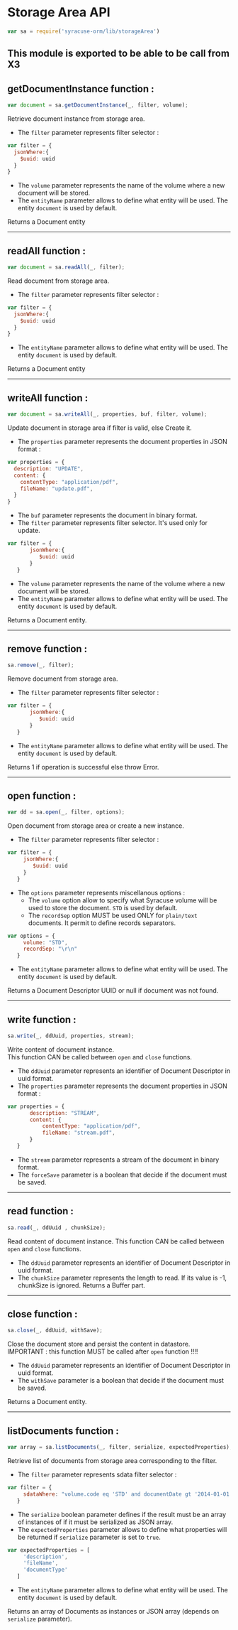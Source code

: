# Storage Area API  
```javascript
var sa = require('syracuse-orm/lib/storageArea')  
```
This module is exported to be able to be call from X3
-------------
## getDocumentInstance function :
``` javascript
var document = sa.getDocumentInstance(_, filter, volume); 
```
Retrieve document instance from storage area.  

* The `filter` parameter represents filter selector :  

``` javascript
var filter = {
  jsonWhere:{
    $uuid: uuid
  }
}  
```
* The `volume` parameter represents the name of the volume where a new document will be stored.
* The `entityName` parameter allows to define what entity will be used. The entity `document` is used by default.  

Returns a Document entity  

-------------
## readAll function :
``` javascript
var document = sa.readAll(_, filter); 
```
Read document from storage area.  

* The `filter` parameter represents filter selector :  

``` javascript
var filter = {
  jsonWhere:{
    $uuid: uuid
  }
}  
```

* The `entityName` parameter allows to define what entity will be used. The entity `document` is used by default.  

Returns a Document entity  

-------------
## writeAll function :
``` javascript
var document = sa.writeAll(_, properties, buf, filter, volume);  
```
Update document in storage area if filter is valid, else Create it. 

* The `properties` parameter represents the document properties in JSON format :  

``` javascript
var properties = {
  description: "UPDATE",
  content: {
    contentType: "application/pdf",
    fileName: "update.pdf",
  }
}
```
* The `buf` parameter represents the document in binary format.  
* The `filter` parameter represents filter selector. It's used only for update.  

``` javascript
var filter = {
       jsonWhere:{
          $uuid: uuid
       }
   }
```
* The `volume` parameter represents the name of the volume where a new document will be stored.  
* The `entityName` parameter allows to define what entity will be used. The entity `document` is used by default.  


Returns a Document entity.  
 
-------------
## remove function :
``` javascript
sa.remove(_, filter);  
```
Remove document from storage area.  

* The `filter` parameter represents filter selector :  

``` javascript
var filter = {
       jsonWhere:{
          $uuid: uuid
       }
   }
```

* The `entityName` parameter allows to define what entity will be used. The entity `document` is used by default.  

Returns 1 if operation is successful else throw Error.  
 
-------------
## open function :
``` javascript
var dd = sa.open(_, filter, options);  
``` 
Open document from storage area or create a new instance.  

* The `filter` parameter represents filter selector :  

``` javascript
var filter = {  
     jsonWhere:{
        $uuid: uuid
     }
   }
```

* The `options` parameter represents miscellanous options :  
   * The `volume` option allow to specify what Syracuse volume will be used to store the document. `STD` is used by default.  
   * The `recordSep` option MUST be used ONLY for `plain/text` documents. It permit to define records separators.  

``` javascript
var options = {  
     volume: "STD",
     recordSep: "\r\n"
   }
```

* The `entityName` parameter allows to define what entity will be used. The entity `document` is used by default.  

Returns a Document Descriptor UUID or null if document was not found. 
 
-------------
## write function :
``` javascript
sa.write(_, ddUuid, properties, stream); 
```   
Write content of document instance.  
This function CAN be called between `open` and `close` functions.  

* The `ddUuid` parameter represents an identifier of Document Descriptor in uuid format.  
* The `properties` parameter represents the document properties in JSON format :  

``` javascript
var properties = {
       description: "STREAM",
       content: {
           contentType: "application/pdf",
           fileName: "stream.pdf",
       }
   }
```
* The `stream` parameter represents a stream of the document in binary format.  
* The `forceSave` parameter is a boolean that decide if the document must be saved.
 
-------------
## read function :
``` javascript
sa.read(_, ddUuid , chunkSize); 
```    
Read content of document instance. 
This function CAN be called between `open` and `close` functions.  

* The `ddUuid` parameter represents an identifier of Document Descriptor in uuid format.  
* The `chunkSize` parameter represents the length to read. If its value is -1, chunkSize is ignored.
Returns a Buffer part.  
 
-------------
## close function :
``` javascript
sa.close(_, ddUuid, withSave);  
```   
Close the document store and persist the content in datastore.  
IMPORTANT : this function MUST be called after `open` function !!!!  

* The `ddUuid` parameter represents an identifier of Document Descriptor in uuid format.  
* The `withSave` parameter is a boolean that decide if the document must be saved.

Returns a Document entity.  
 
-------------
## listDocuments function :
``` javascript
var array = sa.listDocuments(_, filter, serialize, expectedProperties);  
``` 
Retrieve list of documents from storage area corresponding to the filter.  

* The `filter` parameter represents sdata filter selector :  

``` javascript
var filter = {  
     sdataWhere: "volume.code eq 'STD' and documentDate gt '2014-01-01'"
   }
```
* The `serialize` boolean parameter defines if the result must be an array of instances of if it must be serialized as JSON array.
* The `expectedProperties` parameter allows to define what properties will be returned if `serialize` parameter is set to `true`.

``` javascript
var expectedProperties = [  
     'description',
     'fileName',
     'documentType'
   ]
```

* The `entityName` parameter allows to define what entity will be used. The entity `document` is used by default.  

Returns an array of Documents as instances or JSON array (depends on `serialize` parameter). 
 

